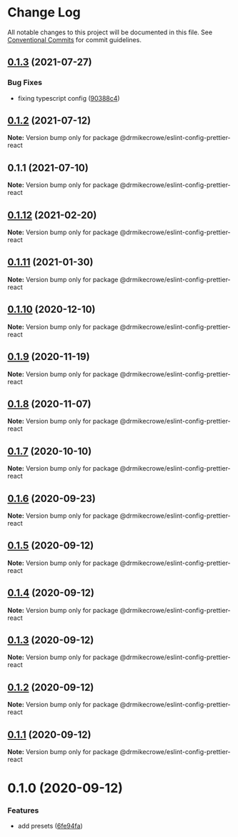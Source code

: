 # Change Log

All notable changes to this project will be documented in this file.
See [Conventional Commits](https://conventionalcommits.org) for commit guidelines.

## [0.1.3](https://github.com/drmikecrowe/configs/compare/@drmikecrowe/eslint-config-prettier-react@0.1.2...@drmikecrowe/eslint-config-prettier-react@0.1.3) (2021-07-27)

### Bug Fixes

- fixing typescript config ([90388c4](https://github.com/drmikecrowe/configs/commit/90388c4a744ba11070f668e752123d549994c4fb))

## [0.1.2](https://github.com/drmikecrowe/configs/compare/@drmikecrowe/eslint-config-prettier-react@0.1.1...@drmikecrowe/eslint-config-prettier-react@0.1.2) (2021-07-12)

**Note:** Version bump only for package @drmikecrowe/eslint-config-prettier-react

## 0.1.1 (2021-07-10)

**Note:** Version bump only for package @drmikecrowe/eslint-config-prettier-react

## [0.1.12](https://github.com/drmikecrowe/configs/compare/@drmikecrowe/eslint-config-prettier-react@0.1.11...@drmikecrowe/eslint-config-prettier-react@0.1.12) (2021-02-20)

**Note:** Version bump only for package @drmikecrowe/eslint-config-prettier-react

## [0.1.11](https://github.com/drmikecrowe/configs/compare/@drmikecrowe/eslint-config-prettier-react@0.1.10...@drmikecrowe/eslint-config-prettier-react@0.1.11) (2021-01-30)

**Note:** Version bump only for package @drmikecrowe/eslint-config-prettier-react

## [0.1.10](https://github.com/drmikecrowe/configs/compare/@drmikecrowe/eslint-config-prettier-react@0.1.9...@drmikecrowe/eslint-config-prettier-react@0.1.10) (2020-12-10)

**Note:** Version bump only for package @drmikecrowe/eslint-config-prettier-react

## [0.1.9](https://github.com/drmikecrowe/configs/compare/@drmikecrowe/eslint-config-prettier-react@0.1.8...@drmikecrowe/eslint-config-prettier-react@0.1.9) (2020-11-19)

**Note:** Version bump only for package @drmikecrowe/eslint-config-prettier-react

## [0.1.8](https://github.com/drmikecrowe/configs/compare/@drmikecrowe/eslint-config-prettier-react@0.1.7...@drmikecrowe/eslint-config-prettier-react@0.1.8) (2020-11-07)

**Note:** Version bump only for package @drmikecrowe/eslint-config-prettier-react

## [0.1.7](https://github.com/drmikecrowe/configs/compare/@drmikecrowe/eslint-config-prettier-react@0.1.6...@drmikecrowe/eslint-config-prettier-react@0.1.7) (2020-10-10)

**Note:** Version bump only for package @drmikecrowe/eslint-config-prettier-react

## [0.1.6](https://github.com/drmikecrowe/configs/compare/@drmikecrowe/eslint-config-prettier-react@0.1.5...@drmikecrowe/eslint-config-prettier-react@0.1.6) (2020-09-23)

**Note:** Version bump only for package @drmikecrowe/eslint-config-prettier-react

## [0.1.5](https://github.com/drmikecrowe/configs/compare/@drmikecrowe/eslint-config-prettier-react@0.1.4...@drmikecrowe/eslint-config-prettier-react@0.1.5) (2020-09-12)

**Note:** Version bump only for package @drmikecrowe/eslint-config-prettier-react

## [0.1.4](https://github.com/drmikecrowe/configs/compare/@drmikecrowe/eslint-config-prettier-react@0.1.3...@drmikecrowe/eslint-config-prettier-react@0.1.4) (2020-09-12)

**Note:** Version bump only for package @drmikecrowe/eslint-config-prettier-react

## [0.1.3](https://github.com/drmikecrowe/configs/compare/@drmikecrowe/eslint-config-prettier-react@0.1.2...@drmikecrowe/eslint-config-prettier-react@0.1.3) (2020-09-12)

**Note:** Version bump only for package @drmikecrowe/eslint-config-prettier-react

## [0.1.2](https://github.com/drmikecrowe/configs/compare/@drmikecrowe/eslint-config-prettier-react@0.1.1...@drmikecrowe/eslint-config-prettier-react@0.1.2) (2020-09-12)

**Note:** Version bump only for package @drmikecrowe/eslint-config-prettier-react

## [0.1.1](https://github.com/drmikecrowe/configs/compare/@drmikecrowe/eslint-config-prettier-react@0.1.0...@drmikecrowe/eslint-config-prettier-react@0.1.1) (2020-09-12)

**Note:** Version bump only for package @drmikecrowe/eslint-config-prettier-react

# 0.1.0 (2020-09-12)

### Features

- add presets ([6fe94fa](https://github.com/drmikecrowe/configs/commit/6fe94fae4ed9d80b18833c9e5a3f51f710ebda43))
